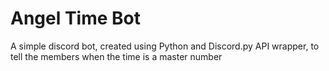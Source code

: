 # Angel Time Bot
A simple discord bot, created using Python and Discord.py API wrapper, to tell the members when the time is a master number
